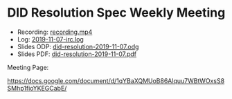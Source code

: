 # DID Resolution Spec Weekly Meeting

* Recording: [recording.mp4](recording.mp4)
* Log: [2019-11-07-irc.log](2019-11-07-irc.log)
* Slides ODP: [did-resolution-2019-11-07.odg](did-resolution-2019-11-07.odg)
* Slides PDF: [did-resolution-2019-11-07.pdf](did-resolution-2019-11-07.pdf)

Meeting Page:

https://docs.google.com/document/d/1qYBaXQMUoB86Alquu7WBtWOxsS8SMhp1fioYKEGCabE/

